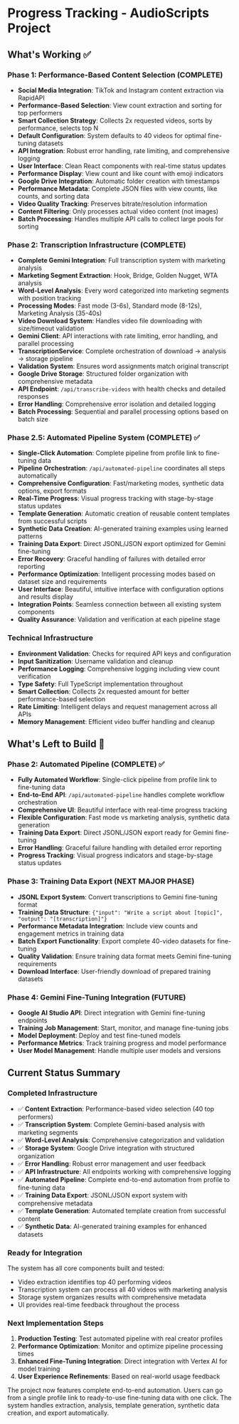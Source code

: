 # Progress Tracking - AudioScripts Project

## What's Working ✅

### Phase 1: Performance-Based Content Selection (COMPLETE)
- **Social Media Integration**: TikTok and Instagram content extraction via RapidAPI
- **Performance-Based Selection**: View count extraction and sorting for top performers
- **Smart Collection Strategy**: Collects 2x requested videos, sorts by performance, selects top N
- **Default Configuration**: System defaults to 40 videos for optimal fine-tuning datasets
- **API Integration**: Robust error handling, rate limiting, and comprehensive logging
- **User Interface**: Clean React components with real-time status updates
- **Performance Display**: View count and like count with emoji indicators
- **Google Drive Integration**: Automatic folder creation with timestamps
- **Performance Metadata**: Complete JSON files with view counts, like counts, and sorting data
- **Video Quality Tracking**: Preserves bitrate/resolution information
- **Content Filtering**: Only processes actual video content (not images)
- **Batch Processing**: Handles multiple API calls to collect large pools for sorting

### Phase 2: Transcription Infrastructure (COMPLETE)
- **Complete Gemini Integration**: Full transcription system with marketing analysis
- **Marketing Segment Extraction**: Hook, Bridge, Golden Nugget, WTA analysis
- **Word-Level Analysis**: Every word categorized into marketing segments with position tracking
- **Processing Modes**: Fast mode (3-6s), Standard mode (8-12s), Marketing Analysis (35-40s)
- **Video Download System**: Handles video file downloading with size/timeout validation
- **Gemini Client**: API interactions with rate limiting, error handling, and parallel processing
- **TranscriptionService**: Complete orchestration of download → analysis → storage pipeline
- **Validation System**: Ensures word assignments match original transcript
- **Google Drive Storage**: Structured folder organization with comprehensive metadata
- **API Endpoint**: `/api/transcribe-videos` with health checks and detailed responses
- **Error Handling**: Comprehensive error isolation and detailed logging
- **Batch Processing**: Sequential and parallel processing options based on batch size

### Phase 2.5: Automated Pipeline System (COMPLETE) ✅
- **Single-Click Automation**: Complete pipeline from profile link to fine-tuning data
- **Pipeline Orchestration**: `/api/automated-pipeline` coordinates all steps automatically
- **Comprehensive Configuration**: Fast/marketing modes, synthetic data options, export formats
- **Real-Time Progress**: Visual progress tracking with stage-by-stage status updates
- **Template Generation**: Automatic creation of reusable content templates from successful scripts
- **Synthetic Data Creation**: AI-generated training examples using learned patterns
- **Training Data Export**: Direct JSONL/JSON export optimized for Gemini fine-tuning
- **Error Recovery**: Graceful handling of failures with detailed error reporting
- **Performance Optimization**: Intelligent processing modes based on dataset size and requirements
- **User Interface**: Beautiful, intuitive interface with configuration options and results display
- **Integration Points**: Seamless connection between all existing system components
- **Quality Assurance**: Validation and verification at each pipeline stage

### Technical Infrastructure
- **Environment Validation**: Checks for required API keys and configuration
- **Input Sanitization**: Username validation and cleanup
- **Performance Logging**: Comprehensive logging including view count verification
- **Type Safety**: Full TypeScript implementation throughout
- **Smart Collection**: Collects 2x requested amount for better performance-based selection
- **Rate Limiting**: Intelligent delays and request management across all APIs
- **Memory Management**: Efficient video buffer handling and cleanup

## What's Left to Build 🚧

### Phase 2: Automated Pipeline (COMPLETE) ✅
- **Fully Automated Workflow**: Single-click pipeline from profile link to fine-tuning data
- **End-to-End API**: `/api/automated-pipeline` handles complete workflow orchestration
- **Comprehensive UI**: Beautiful interface with real-time progress tracking
- **Flexible Configuration**: Fast mode vs marketing analysis, synthetic data generation
- **Training Data Export**: Direct JSONL/JSON export ready for Gemini fine-tuning
- **Error Handling**: Graceful failure handling with detailed error reporting
- **Progress Tracking**: Visual progress indicators and stage-by-stage status updates

### Phase 3: Training Data Export (NEXT MAJOR PHASE)
- **JSONL Export System**: Convert transcriptions to Gemini fine-tuning format
- **Training Data Structure**: `{"input": "Write a script about [topic]", "output": "[transcription]"}`
- **Performance Metadata Integration**: Include view counts and engagement metrics in training data
- **Batch Export Functionality**: Export complete 40-video datasets for fine-tuning
- **Quality Validation**: Ensure training data format meets Gemini fine-tuning requirements
- **Download Interface**: User-friendly download of prepared training datasets

### Phase 4: Gemini Fine-Tuning Integration (FUTURE)
- **Google AI Studio API**: Direct integration with Gemini fine-tuning endpoints
- **Training Job Management**: Start, monitor, and manage fine-tuning jobs
- **Model Deployment**: Deploy and test fine-tuned models
- **Performance Metrics**: Track training progress and model performance
- **User Model Management**: Handle multiple user models and versions

## Current Status Summary

### Completed Infrastructure
- ✅ **Content Extraction**: Performance-based video selection (40 top performers)
- ✅ **Transcription System**: Complete Gemini-based analysis with marketing segments
- ✅ **Word-Level Analysis**: Comprehensive categorization and validation
- ✅ **Storage System**: Google Drive integration with structured organization
- ✅ **Error Handling**: Robust error management and user feedback
- ✅ **API Infrastructure**: All endpoints working with comprehensive logging
- ✅ **Automated Pipeline**: Complete end-to-end automation from profile to fine-tuning data
- ✅ **Training Data Export**: JSONL/JSON export system with comprehensive metadata
- ✅ **Template Generation**: Automated template creation from successful content
- ✅ **Synthetic Data**: AI-generated training examples for enhanced datasets

### Ready for Integration
The system has all core components built and tested:
- Video extraction identifies top 40 performing videos
- Transcription system can process all 40 videos with marketing analysis
- Storage system organizes results with comprehensive metadata
- UI provides real-time feedback throughout the process

### Next Implementation Steps
1. **Production Testing**: Test automated pipeline with real creator profiles
2. **Performance Optimization**: Monitor and optimize pipeline processing times
3. **Enhanced Fine-Tuning Integration**: Direct integration with Vertex AI for model training
4. **User Experience Refinements**: Based on real-world usage feedback

The project now features complete end-to-end automation. Users can go from a single profile link to ready-to-use fine-tuning data with one click. The system handles extraction, analysis, template generation, synthetic data creation, and export automatically. 